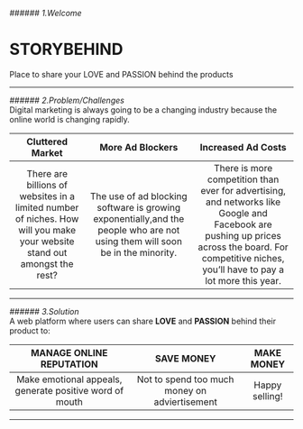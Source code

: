 _###### 1.Welcome_  
# STORYBEHIND  
Place to share your LOVE and PASSION behind the products

---
_###### 2.Problem/Challenges_  
Digital marketing is always going to be a changing industry because the online world is changing rapidly. 

|__Cluttered Market__|__More Ad Blockers__|__Increased Ad Costs__|
|:--:|:--:|:--:|
|There are billions of websites in a limited number of niches. How will you make your website stand out amongst the rest?|The use of ad blocking software is growing exponentially,and the people who are not using them will soon be in the minority.|There is more competition than ever for advertising, and networks like Google and Facebook are pushing up prices across the board. For competitive niches, you’ll have to pay a lot more this year.|

---
_###### 3.Solution_  
A web platform where users can share __LOVE__ and __PASSION__ behind their product to: 

|__MANAGE ONLINE REPUTATION__|__SAVE MONEY__ |__MAKE MONEY__|
|:--:|:--:|:--:|
|Make emotional appeals, generate positive word of mouth|Not to spend too much money on adviertisement|Happy selling!|
---
